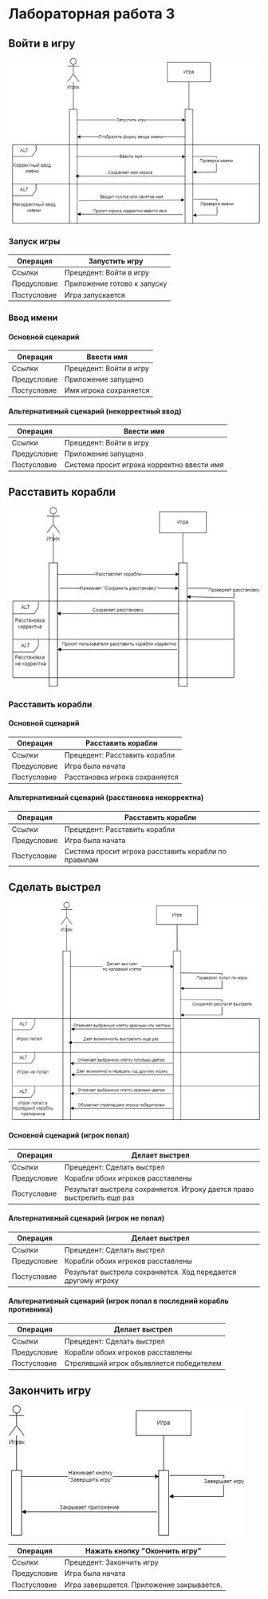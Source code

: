 # Лабораторная работа 3
## Войти в игру
![1](images/33_1.png)
### Запуск игры
| Операция       | Запустить игру             |
|----------------|----------------------------------------|
| Ссылки         | Прецедент: Войти в игру                |
| Предусловие    | Приложение готово к запуску                   |
| Постусловие    | Игра запускается   |
### Ввод имени
#### Основной сценарий
| Операция       | Ввести имя             |
|----------------|----------------------------------------|
| Ссылки         | Прецедент: Войти в игру                |
| Предусловие    | Приложение запущено                    |
| Постусловие    | Имя игрока сохраняется   |

#### Альтернативный сценарий (некорректный ввод)
| Операция       | Ввести имя             |
|----------------|----------------------------------------|
| Ссылки         | Прецедент: Войти в игру                |
| Предусловие    | Приложение запущено                    |
| Постусловие    | Система просит игрока корректно ввести имя  |
## Расставить корабли

![3](images/33_3.png)
### Расставить корабли
#### Основной сценарий
| Операция       | Расставить корабли            |
|----------------|----------------------------------------|
| Ссылки         | Прецедент: Расставить корабли                |
| Предусловие    | Игра была начата                    |
| Постусловие    | Расстановка игрока сохраняется   |

#### Альтернативный сценарий (расстановка некорректна)

| Операция       | Расставить корабли            |
|----------------|----------------------------------------|
| Ссылки         | Прецедент: Расставить корабли                |
| Предусловие    | Игра была начата                    |
| Постусловие    | Система просит игрока расставить корабли по правилам |

## Сделать выстрел
![4](images/44_1.png)
#### Основной сценарий (игрок попал)
| Операция       | Делает выстрел            |
|----------------|----------------------------------------|
| Ссылки         | Прецедент: Сделать выстрел               |
| Предусловие    | Корабли обоих игроков расставлены                  |
| Постусловие    | Результат выстрела сохраняется. Игроку дается право выстрелить еще раз   |
#### Альтернативный сценарий (игрок  не попал)
| Операция       | Делает выстрел            |
|----------------|----------------------------------------|
| Ссылки         | Прецедент: Сделать выстрел               |
| Предусловие    | Корабли обоих игроков расставлены                  |
| Постусловие    | Результат выстрела сохраняется. Ход передается другому игроку  |

#### Альтернативный сценарий (игрок попал в последний корабль противника)
| Операция       | Делает выстрел            |
|----------------|----------------------------------------|
| Ссылки         | Прецедент: Сделать выстрел               |
| Предусловие    | Корабли обоих игроков расставлены                  |
| Постусловие    | Стрелявший игрок объявляется победителем   |

## Закончить игру

![5](images/5_5.png)

| Операция       | Нажать кнопку "Окончить игру"            |
|----------------|----------------------------------------|
| Ссылки         | Прецедент: Закончить игру              |
| Предусловие    | Игра была начата                  |
| Постусловие    | Игра завершается. Приложение закрывается. |